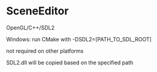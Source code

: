 # SceneEditor
OpenGL/C++/SDL2

Windows:
run CMake with -DSDL2=[PATH_TO_SDL_ROOT]

not required on other platforms

SDL2.dll will be copied based on the specified path